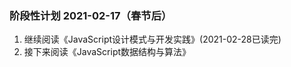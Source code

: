 ### 阶段性计划 2021-02-17（春节后）

1. 继续阅读《JavaScript设计模式与开发实践》(2021-02-28已读完)
2. 接下来阅读《JavaScript数据结构与算法》

